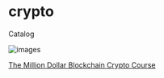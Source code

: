 # crypto
Catalog

![images](https://github.com/web3-crypto-lab/crypto/blob/main/docs/img/crypto.jpg)

[The Million Dollar Blockchain Crypto Course](https://github.com/web3-crypto-lab/crypto/tree/main/base/docs/math/pdf)

